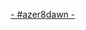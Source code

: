 [- #azer8dawn -](https://drive.google.com/u/1/uc?id=1_AB__mcaQ8kwtVTEK7SLmosrK7ye5G8e&export=download)
